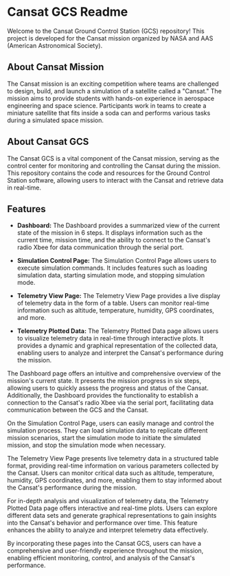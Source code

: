 # Cansat GCS Readme

Welcome to the Cansat Ground Control Station (GCS) repository! This project is developed for the Cansat mission organized by NASA and AAS (American Astronomical Society).

## About Cansat Mission

The Cansat mission is an exciting competition where teams are challenged to design, build, and launch a simulation of a satellite called a "Cansat." The mission aims to provide students with hands-on experience in aerospace engineering and space science. Participants work in teams to create a miniature satellite that fits inside a soda can and performs various tasks during a simulated space mission.

## About Cansat GCS

The Cansat GCS is a vital component of the Cansat mission, serving as the control center for monitoring and controlling the Cansat during the mission. This repository contains the code and resources for the Ground Control Station software, allowing users to interact with the Cansat and retrieve data in real-time.


## Features

- **Dashboard:** The Dashboard provides a summarized view of the current state of the mission in 6 steps. It displays information such as the current time, mission time, and the ability to connect to the Cansat's radio Xbee for data communication through the serial port.

- **Simulation Control Page:** The Simulation Control Page allows users to execute simulation commands. It includes features such as loading simulation data, starting simulation mode, and stopping simulation mode.

- **Telemetry View Page:** The Telemetry View Page provides a live display of telemetry data in the form of a table. Users can monitor real-time information such as altitude, temperature, humidity, GPS coordinates, and more.

- **Telemetry Plotted Data:** The Telemetry Plotted Data page allows users to visualize telemetry data in real-time through interactive plots. It provides a dynamic and graphical representation of the collected data, enabling users to analyze and interpret the Cansat's performance during the mission.

The Dashboard page offers an intuitive and comprehensive overview of the mission's current state. It presents the mission progress in six steps, allowing users to quickly assess the progress and status of the Cansat. Additionally, the Dashboard provides the functionality to establish a connection to the Cansat's radio Xbee via the serial port, facilitating data communication between the GCS and the Cansat.

On the Simulation Control Page, users can easily manage and control the simulation process. They can load simulation data to replicate different mission scenarios, start the simulation mode to initiate the simulated mission, and stop the simulation mode when necessary.

The Telemetry View Page presents live telemetry data in a structured table format, providing real-time information on various parameters collected by the Cansat. Users can monitor critical data such as altitude, temperature, humidity, GPS coordinates, and more, enabling them to stay informed about the Cansat's performance during the mission.

For in-depth analysis and visualization of telemetry data, the Telemetry Plotted Data page offers interactive and real-time plots. Users can explore different data sets and generate graphical representations to gain insights into the Cansat's behavior and performance over time. This feature enhances the ability to analyze and interpret telemetry data effectively.

By incorporating these pages into the Cansat GCS, users can have a comprehensive and user-friendly experience throughout the mission, enabling efficient monitoring, control, and analysis of the Cansat's performance.

